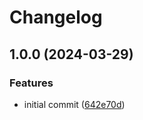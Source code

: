 # Changelog

## 1.0.0 (2024-03-29)


### Features

* initial commit ([642e70d](https://github.com/teletha/hypatia/commit/642e70db8644664ce063c706002c1d5001f14832))
